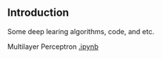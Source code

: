 ## Introduction

Some deep learing algorithms, code, and etc.

Multilayer Perceptron [.ipynb](https://github.com/zhensyuan/DL-Tutorial/blob/master/mlp.ipynb)
